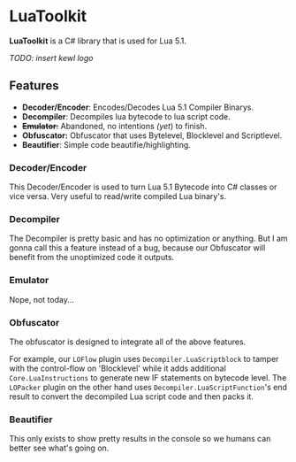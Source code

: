 ﻿# LuaToolkit

**LuaToolkit** is a C# library that is used for Lua 5.1.

*TODO: insert kewl logo*

## Features
- **Decoder/Encoder**: Encodes/Decodes Lua 5.1 Compiler Binarys.
- **Decompiler**: Decompiles lua bytecode to lua script code.
- ~~**Emulator**:~~ Abandoned, no intentions *(yet*) to finish.
- **Obfuscator:** Obfuscator that uses Bytelevel, Blocklevel and Scriptlevel.
- **Beautifier**: Simple code beautifie/highlighting.

### Decoder/Encoder
This Decoder/Encoder is used to turn Lua 5.1 Bytecode into C# classes or vice versa.
Very useful to read/write compiled Lua binary's.

### Decompiler
The Decompiler is pretty basic and has no optimization or anything.
But I am gonna call this a feature instead of a bug, because our Obfuscator will benefit from the unoptimized code it outputs.

### Emulator
Nope, not today...

### Obfuscator
The obfuscator is designed to integrate all of the above features.

For example, our ``LOFlow`` plugin uses ``Decompiler.LuaScriptblock`` to tamper with the control-flow on 'Blocklevel' while it adds additional ``Core.LuaInstructions`` to generate new IF statements on bytecode level.
The ``LOPacker`` plugin on the other hand uses ``Decompiler.LuaScriptFunction``'s end result to convert the decompiled Lua script code and then packs it.

### Beautifier
This only exists to show pretty results in the console so we humans can better see what's going on.